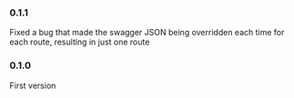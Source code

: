 ### 0.1.1

Fixed a bug that made the swagger JSON being overridden each time for each route, resulting in just one route

### 0.1.0

First version
